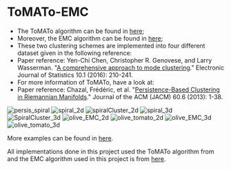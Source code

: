 # ToMATo-EMC
- The ToMATo algorithm can be found in [here](https://github.com/locklin/tomato);
- Moreover, the EMC algorithm can be found in [here](https://github.com/yenchic/EMC);
- These two clustering schemes are implemented into four different dataset given in the following reference:
- Paper reference: Yen-Chi Chen, Christopher R. Genovese, and Larry Wasserman. "[A comprehensive approach to mode clustering](https://projecteuclid.org/euclid.ejs/1455715961)." Electronic Journal of Statistics 10.1 (2016): 210-241.
- For more information of ToMATo, have a look at:
- Paper reference: Chazal, Frédéric, et al. "[Persistence-Based Clustering in Riemannian Manifolds](https://hal.inria.fr/inria-00389390/document)." Journal of the ACM (JACM) 60.6 (2013): 1-38.



![persis_spiral](https://user-images.githubusercontent.com/52386896/120672757-e0c1d200-c492-11eb-9a98-9c6586f1df86.png)
![spiral_2d](https://user-images.githubusercontent.com/52386896/120805818-7e2a0e00-c546-11eb-91e3-377fe63861c8.jpeg)
![spiralCluster_2d](https://user-images.githubusercontent.com/52386896/120805829-7f5b3b00-c546-11eb-904d-4174c65a8127.jpeg)
![spiral_3d](https://user-images.githubusercontent.com/52386896/120805836-808c6800-c546-11eb-8200-f8d0e6491931.jpeg)
![SpiralCluster_3d](https://user-images.githubusercontent.com/52386896/120805843-81bd9500-c546-11eb-8c05-03fd27917d7f.jpeg)
![olive_EMC_2d](https://user-images.githubusercontent.com/52386896/120847004-31106100-c573-11eb-9923-7dd7867c51a5.jpeg)
![olive_tomato_2d](https://user-images.githubusercontent.com/52386896/120847010-32418e00-c573-11eb-98dc-dcfa221b7770.jpeg)
![olive_EMC_3d](https://user-images.githubusercontent.com/52386896/120847024-353c7e80-c573-11eb-8a2b-0946d0fb1561.jpeg)
![olive_tomato_3d](https://user-images.githubusercontent.com/52386896/120847029-366dab80-c573-11eb-9acb-36250252ea69.jpeg)

More examples can be found in [here](https://drive.google.com/drive/folders/1HmbPTStdr4V97LzMSDVoWEMcyOrgWeJS?usp=sharing).



All implementations done in this project used the ToMATo algorithm from  and the EMC algorithm used in this project is from [here](https://github.com/yenchic/EMC).

